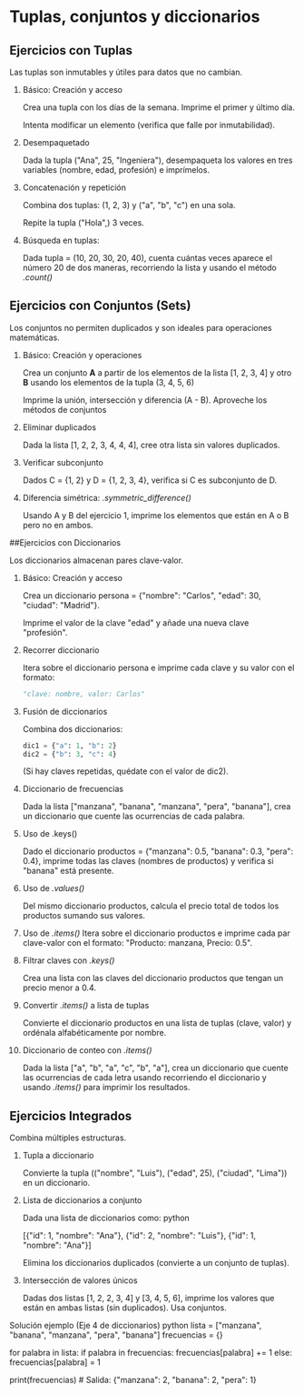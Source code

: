# Tuplas, conjuntos y diccionarios

## Ejercicios con Tuplas

Las tuplas son inmutables y útiles para datos que no cambian.
1. Básico: Creación y acceso

    Crea una tupla con los días de la semana. Imprime el primer y último día.

    Intenta modificar un elemento (verifica que falle por inmutabilidad).

2. Desempaquetado

    Dada la tupla ("Ana", 25, "Ingeniera"), desempaqueta los valores en tres variables (nombre, edad, profesión) e imprímelos.

3. Concatenación y repetición

    Combina dos tuplas: (1, 2, 3) y ("a", "b", "c") en una sola.

    Repite la tupla ("Hola",) 3 veces.

4. Búsqueda en tuplas: 

    Dada tupla = (10, 20, 30, 20, 40), cuenta cuántas veces aparece el número 20 de dos maneras, recorriendo la lista y usando el método _.count()_

## Ejercicios con Conjuntos (Sets)

Los conjuntos no permiten duplicados y son ideales para operaciones matemáticas.
1. Básico: Creación y operaciones

    Crea un conjunto __A__ a partir de los elementos de la lista [1, 2, 3, 4] y otro __B__ usando los elementos de la tupla (3, 4, 5, 6)

    Imprime la unión, intersección y diferencia (A - B). Aproveche los métodos de conjuntos

2. Eliminar duplicados

    Dada la lista [1, 2, 2, 3, 4, 4, 4], cree otra lista sin valores duplicados. 

3. Verificar  subconjunto

    Dados C = {1, 2} y D = {1, 2, 3, 4}, verifica si C es subconjunto de D.

4. Diferencia simétrica: _.symmetric_difference()_

    Usando A y B del ejercicio 1, imprime los elementos que están en A o B pero no en ambos.

##Ejercicios con Diccionarios

Los diccionarios almacenan pares clave-valor.

1. Básico: Creación y acceso

    Crea un diccionario persona = {"nombre": "Carlos", "edad": 30, "ciudad": "Madrid"}.

    Imprime el valor de la clave "edad" y añade una nueva clave "profesión".

2. Recorrer diccionario

    Itera sobre el diccionario persona e imprime cada clave y su valor con el formato:
    ```python
    "clave: nombre, valor: Carlos"
    ```


3. Fusión de diccionarios

    Combina dos diccionarios:
    ```python
    dic1 = {"a": 1, "b": 2}
    dic2 = {"b": 3, "c": 4}
    ```

    (Si hay claves repetidas, quédate con el valor de dic2).

4. Diccionario de frecuencias

    Dada la lista ["manzana", "banana", "manzana", "pera", "banana"], crea un diccionario que cuente las ocurrencias de cada palabra.
    
5. Uso de .keys()

    Dado el diccionario productos = {"manzana": 0.5, "banana": 0.3, "pera": 0.4}, imprime todas las claves (nombres de productos) y verifica si "banana" está presente.

6. Uso de _.values()_

    Del mismo diccionario productos, calcula el precio total de todos los productos sumando sus valores.

7. Uso de _.items()_
    Itera sobre el diccionario productos e imprime cada par clave-valor con el formato:
"Producto: manzana, Precio: 0.5".

8. Filtrar claves con _.keys()_

    Crea una lista con las claves del diccionario productos que tengan un precio menor a 0.4.

9. Convertir _.items()_ a lista de tuplas

    Convierte el diccionario productos en una lista de tuplas (clave, valor) y ordénala alfabéticamente por nombre.

10. Diccionario de conteo con _.items()_

    Dada la lista ["a", "b", "a", "c", "b", "a"], crea un diccionario que cuente las ocurrencias de cada letra usando recorriendo el diccionario y usando _.items()_ para imprimir los resultados.



## Ejercicios Integrados

Combina múltiples estructuras.
1. Tupla a diccionario

    Convierte la tupla (("nombre", "Luis"), ("edad", 25), ("ciudad", "Lima")) en un diccionario.

2. Lista de diccionarios a conjunto

    Dada una lista de diccionarios como:
    python

    [{"id": 1, "nombre": "Ana"}, {"id": 2, "nombre": "Luis"}, {"id": 1, "nombre": "Ana"}]

    Elimina los diccionarios duplicados (convierte a un conjunto de tuplas).

3. Intersección de valores únicos

    Dadas dos listas [1, 2, 2, 3, 4] y [3, 4, 5, 6], imprime los valores que están en ambas listas (sin duplicados). Usa conjuntos.

Solución ejemplo (Eje 4 de diccionarios)
    python
lista = ["manzana", "banana", "manzana", "pera", "banana"]
frecuencias = {}

for palabra in lista:
    if palabra in frecuencias:
        frecuencias[palabra] += 1
    else:
        frecuencias[palabra] = 1

print(frecuencias)  # Salida: {"manzana": 2, "banana": 2, "pera": 1}
```